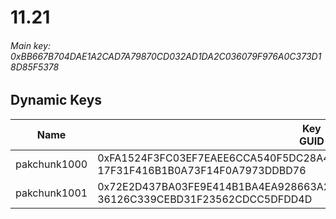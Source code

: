 # 11.21

###### *Main key: 0xBB667B704DAE1A2CAD7A79870CD032AD1DA2C036079F976A0C373D18D85F5378*

## Dynamic Keys

| Name         | Key<br/>GUID                                                                                            |
|--------------|---------------------------------------------------------------------------------------------------------|
| pakchunk1000 | 0xFA1524F3FC03EF7EAEE6CCA540F5DC28A444A28E6F48F6963C6FB7C714F99C53<br/>17F31F416B1B0A73F14F0A7973DDBD76 |
| pakchunk1001 | 0x72E2D437BA03FE9E414B1BA4EA928663A2AD9611889D5B62DFAB15EB34AFD67E<br/>36126C339CEBD31F23562CDCC5DFDD4D |
